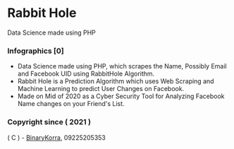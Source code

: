 # Rabbit Hole
Data Science made using PHP

### Infographics [0]

* Data Science made using PHP, which scrapes the Name, Possibly Email and Facebook UID using RabbitHole Algorithm.
* Rabbit Hole is a Prediction Algorithm which uses Web Scraping and Machine Learning to predict User Changes on Facebook.
* Made on Mid of 2020 as a Cyber Security Tool for Analyzing Facebook Name changes on your Friend's List.

### Copyright since ( 2021 )
( C ) - [BinaryKorra](https://github.com/binarykorra), 09225205353
